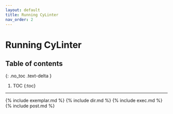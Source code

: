 ```yaml
---
layout: default
title: Running CyLinter
nav_order: 2
---
```


# Running CyLinter

## Table of contents
{: .no_toc .text-delta }

1. TOC
{:toc}
---

{% include exemplar.md %}
{% include dir.md %}
{% include exec.md %}
{% include post.md %}
